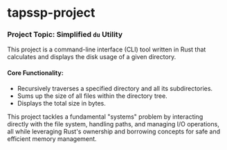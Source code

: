 # tapssp-project

### Project Topic: Simplified `du` Utility

This project is a command-line interface (CLI) tool written in Rust that calculates and displays the disk usage of a given directory.

#### Core Functionality:
- Recursively traverses a specified directory and all its subdirectories.
- Sums up the size of all files within the directory tree.
- Displays the total size in bytes.

This project tackles a fundamental "systems" problem by interacting directly with the file system, handling paths, and managing I/O operations, all while leveraging Rust's ownership and borrowing concepts for safe and efficient memory management.

